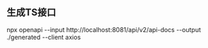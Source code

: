 ## 生成TS接口
npx openapi --input http://localhost:8081/api/v2/api-docs --output ./generated --client axios


